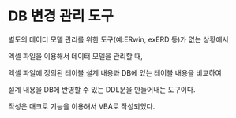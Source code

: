 # DB 변경 관리 도구

별도의 데이터 모델 관리를 위한 도구(예:ERwin, exERD 등)가 없는 상황에서 

엑셀 파일을 이용해서 데이터 모델을 관리할 때, 

엑셀 파일에 정의된 테이블 설계 내용과 DB에 있는 테이블 내용을 비교하여 

설계 내용을 DB에 반영할 수 있는 DDL문을 만들어내는 도구이다.

작성은 매크로 기능을 이용해서 VBA로 작성되었다.
